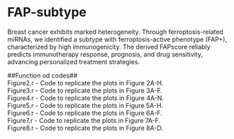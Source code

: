 # FAP-subtype
Breast cancer exhibits marked heterogeneity. Through ferroptosis-related miRNAs, we identified a subtype with ferroptosis-active phenotype (FAP+), characterized by high immunogenicity. The derived FAPscore reliably predicts immunotherapy response, prognosis, and drug sensitivity, advancing personalized treatment strategies.

##Function od codes##  
Figure2.r - Code to replicate the plots in Figure 2A-H.  
Figure3.r - Code to replicate the plots in Figure 3A-F.  
Figure4.r - Code to replicate the plots in Figure 4A-N.  
Figure5.r - Code to replicate the plots in Figure 5A-H.  
Figure6.r - Code to replicate the plots in Figure 6A-F.   
Figure7.r - Code to replicate the plots in Figure 7A-F.  
Figure8.r - Code to replicate the plots in Figure 8A-D.  
